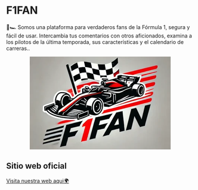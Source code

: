 # F1FAN

🏁🏎️ Somos una plataforma para verdaderos fans de la Fórmula 1, segura y fácil de usar. Intercambia tus comentarios con otros aficionados, examina a los pilotos de la última temporada, sus características y el calendario de carreras..

<p align="center">
  <img src="https://raw.githubusercontent.com/JomaorX/F1FAN/refs/heads/main/public/logo-f1fan2.webp" alt="F1Fan Logo">
</p>

## Sitio web oficial

[Visita nuestra web aqui🌍](https://f1fan.onrender.com/)

